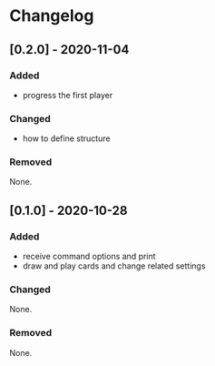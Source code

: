 # Changelog

## [0.2.0] - 2020-11-04
### Added
 - progress the first player
### Changed
 - how to define structure
### Removed
None.

## [0.1.0] - 2020-10-28
### Added
 - receive command options and print
 - draw and play cards and change related settings
### Changed
None.
### Removed
None.